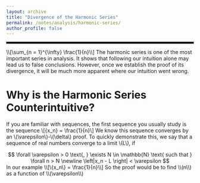 ```yaml
---
layout: archive
title: "Divergence of the Harmonic Series"
permalink: /notes/analysis/harmonic-series/
author_profile: false
--- 
```

<hr style="border: 2px solid black;">
\\[\sum_{n = 1}^{\infty} \frac{1}{n}\\]
The harmonic series is one of the most important series in analysis. It shows that following our intuition alone may lead us to false conclusions. However, once we establish the proof of
its divergence, it will be much more apparent where our intuition went wrong.

Why is the Harmonic Series Counterintuitive?
===
If you are familiar with sequences, the first sequence you usually study is the sequence 
\\[\{x_n\} = \frac{1}{n}\\]
We know this sequence converges by an \\(\varepsilon\\)-\\(\delta\\) proof. To quickly demonstrate this, we say that a sequence of real numbers converge to a limit \\(L\\), if
<div style="text-align: center;">
$$
\forall \varepsilon > 0 \text{, } \exists N \in \mathbb{N} \text{ such that } \forall n > N \newline
\left|x_n - L \right| < \varepsilon
$$
</div>
In our example 
\\[\{x_n\} = \frac{1}{n}\\]
So the proof would be to find \\(n\\) as a function of \\(\varepsilon\\)


